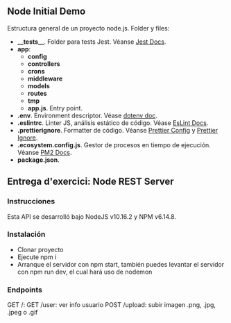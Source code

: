 

## Node Initial Demo

Estructura general de un proyecto node.js. Folder y files:

- <b>\_\_tests__</b>. Folder para tests Jest. Véanse [Jest Docs](https://jestjs.io/es-ES/docs/configuration).
- <b>app</b>:
    - <b>config</b>
    - <b>controllers</b>
    - <b>crons</b>
    - <b>middleware</b>
    - <b>models</b>
    - <b>routes</b>
    - <b>tmp</b>
    - <b>app.js</b>. Entry point.
- <b>.env</b>. Environment descriptor. Véase [dotenv doc](https://www.npmjs.com/package/dotenv).
- <b>.eslintrc</b>. Linter JS, análisis estático de código. Véase [EsLint Docs](https://eslint.org/docs/user-guide/configuring/configuration-files).
- <b>.prettierignore</b>. Formatter de código. Véanse [Prettier Config](https://prettier.io/docs/en/configuration.html) y [Prettier Ignore](https://prettier.io/docs/en/ignore.html).
- <b>.ecosystem.config.js</b>. Gestor de procesos en tiempo de ejecución. Véanse [PM2 Docs](https://pm2.keymetrics.io/).
- <b>package.json</b>.

## Entrega d'exercici: Node REST Server
### Instrucciones
Esta API se desarrolló bajo NodeJS v10.16.2 y NPM v6.14.8. 

### Instalación
- Clonar proyecto
- Ejecute npm i
- Arranque el servidor con npm start, también puedes levantar el servidor con npm run dev, el cual hará uso de nodemon

### Endpoints
GET /: 
GET /user: ver info usuario
POST /upload: subir imagen .png, .jpg, .jpeg o .gif

